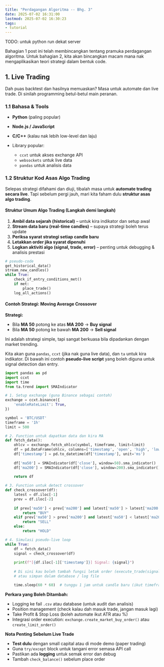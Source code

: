 ```yaml
---
title: "Perdagangan Algoritma -- Bhg. 3"
date: 2025-07-02 16:31:00
lastmod: 2025-07-02 16:30:23
tags:
- tutorial
---
```


TODO: untuk python run dekat server

Bahagian 1 post ini telah membincangkan tentang pramuka perdagangan algoritma. Untuk bahagian 2, kita akan bincangkan macam mana nak mengaplikasikan teori strategi dalam bentuk code.

## 1. Live Trading

Dah puas backtest dan hasilnya memuaskan? Masa untuk automate dan live trade. Di sinilah programming betul-betul main peranan.

### 1.1 Bahasa & Tools

* **Python** (paling popular)
* **Node.js / JavaScript**
* **C/C++** (kalau nak lebih low-level dan laju)
* Library popular:

  * `ccxt` untuk akses exchange API
  * `websockets` untuk live data
  * `pandas` untuk analisis data

### 1.2 Struktur Kod Asas Algo Trading

Selepas strategi difahami dan diuji, tibalah masa untuk **automate trading secara live**. Tapi sebelum pergi jauh, mari kita faham dulu **struktur asas algo trading**.

#### Struktur Umum Algo Trading (Langkah demi langkah)

1. **Ambil data sejarah (historical)** – untuk kira indikator dan setup awal
2. **Stream data baru (real-time candles)** – supaya strategi boleh terus update
3. **Periksa syarat strategi setiap candle baru**
4. **Letakkan order jika syarat dipenuhi**
5. **Logkan aktiviti algo (signal, trade, error)** – penting untuk debugging & analisis prestasi

```python
# pseudo-code
get_historical_data()
stream_new_candles()
while True:
    check_if_entry_conditions_met()
    if met:
        place_trade()
    log_all_actions()
```

#### Contoh Strategi: Moving Average Crossover

**Strategi:**

* Bila **MA 50** potong ke atas **MA 200** → **Buy signal**
* Bila **MA 50** potong ke bawah **MA 200** → **Sell signal**

Ini adalah strategi simple, tapi sangat berkuasa bila dipadankan dengan market trending.

Kita akan guna `pandas`, `ccxt` (jika nak guna live data), dan `ta` untuk kira indikator. Di bawah ini contoh **pseudo-live script** yang boleh diguna untuk signal detection dan entry.

```python
import pandas as pd
import ccxt
import time
from ta.trend import SMAIndicator

# 1. Setup exchange (guna Binance sebagai contoh)
exchange = ccxt.binance({
    'enableRateLimit': True,
})

symbol = 'BTC/USDT'
timeframe = '1h'
limit = 500

# 2. Function untuk dapatkan data dan kira MA
def fetch_data():
    ohlcv = exchange.fetch_ohlcv(symbol, timeframe, limit=limit)
    df = pd.DataFrame(ohlcv, columns=['timestamp', 'open', 'high', 'low', 'close', 'volume'])
    df['timestamp'] = pd.to_datetime(df['timestamp'], unit='ms')
    
    df['ma50'] = SMAIndicator(df['close'], window=50).sma_indicator()
    df['ma200'] = SMAIndicator(df['close'], window=200).sma_indicator()
    
    return df

# 3. Function untuk detect crossover
def check_crossover(df):
    latest = df.iloc[-1]
    prev = df.iloc[-2]
    
    if prev['ma50'] < prev['ma200'] and latest['ma50'] > latest['ma200']:
        return "BUY"
    elif prev['ma50'] > prev['ma200'] and latest['ma50'] < latest['ma200']:
        return "SELL"
    else:
        return "HOLD"

# 4. Simulasi pseudo-live loop
while True:
    df = fetch_data()
    signal = check_crossover(df)
    
    print(f"[{df.iloc[-1]['timestamp']}] Signal: {signal}")
    
    # Di sini kau boleh tambah fungsi letak order (execute_trade(signal))
    # atau simpan dalam database / log file

    time.sleep(60 * 60)  # tunggu 1 jam untuk candle baru (ikut timeframe)
```

**Perkara yang Boleh Ditambah:**

* Logging ke fail `.csv` atau database (untuk audit dan analisis)
* Position management (check kalau dah masuk trade, jangan masuk lagi)
* Take Profit & Stop Loss (boleh automate ikut ATR atau %)
* Integrasi order execution: `exchange.create_market_buy_order()` atau `create_limit_order()`

**Nota Penting Sebelum Live Trade**

* **Test dulu** dengan small capital atau di mode demo (paper trading)
* Guna `try/except` block untuk tangani error semasa API call
* Pastikan ada **logging** untuk semak error dan debug
* Tambah `check_balance()` sebelum place order